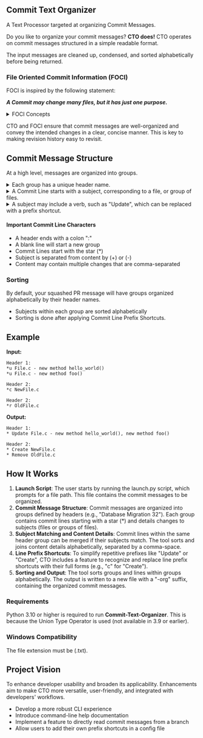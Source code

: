 ## Commit Text Organizer
A Text Processor targeted at organizing Commit Messages.

Do you like to organize your commit messages? __CTO does!__ CTO operates on commit messages structured in a simple readable format.

The input messages are cleaned up, condensed, and sorted alphabetically before being returned.

### File Oriented Commit Information (FOCI)
FOCI is inspired by the following statement:

___A Commit may change many files, but it has just one purpose.___

<details>
<summary>FOCI Concepts</summary>

- __Headers__
  - Signify the start of a commit message group
  - Make it easier to categorize and locate related changes
- __Commit Lines__
  - Lines grouped together under each header
  - Detail changes to files or groups of files
  - Enhancing traceability and readability
- __Subjects__
  - The start of a Commit Line
  - Indicating the file or group of files
  - Allowing for quick identification of affected areas
- __Content Details__
  - The end of a Commit Line
  - Comma separated list of text describing specific changes
  - Providing clarity on the nature of the modification.
</details>

CTO and FOCI ensure that commit messages are well-organized and convey the intended changes in a clear, concise manner. This is key to making revision history easy to revisit.

## Commit Message Structure
At a high level, messages are organized into groups.

<details>
<summary>Each group has a unique header name.</summary>

### Headers
Structure your commits using your own set of headers, such as:
- Database Migration 32
- Database Integration
- Test Database Migrations

When writing commits, ensure that you add a colon (:) immediately after the header name.

Then, the lines immediately below the header are included in that group. These are called Commit Lines.
</details>
<details>
<summary>A Commit Line starts with a subject, corresponding to a file, or group of files.</summary>

### Subjects (Files or Groups of Files)
A Subject is the start of a Commit Line in a header Group. It will usually describe a change in a single file, but you can group files into the subject.

#### Subject Matching
Lines in the same Header Group can be merged, but only if the subjects match.

When Content details are merged, they are separated from the Subject, sorted alphabetically, and joined with a comma-space separator.

#### Subject Content Separators
The subject is separated from content details by one of these separators: (+) or (-).

If a separator appears more than once in a Commit Line, it is ignored.
</details>

<details>
<summary>A subject may include a verb, such as "Update", which can be replaced with a prefix shortcut.</summary>

### Commit Line Prefix Shortcuts
To reduce typing the same word for so many file changes (such as "Update", or "Create"), CTO includes a Line Prefix recognition and replacement feature.

     cto/text/commit_line_prefixes.py

It recognizes prefixes (that you can change) and replaces them with the most commonly used words.

#### Commit Line Prefix Shortcuts
| Shortcut | Prefix |
|----------|--------|
| c | Create |
| d | Delete |
| f | Fix |
| m | Move |
| r | Remove |
| t | Test |
| u | Update |
| cr | Create |
| del | Delete |
| mv | Move |
| up | Update |
</details>

#### Important Commit Line Characters
- A header ends with a colon ":"
- A blank line will start a new group
- Commit Lines start with the star (*)
- Subject is separated from content by (+) or (-)
- Content may contain multiple changes that are comma-separated

### Sorting
By default, your squashed PR message will have groups organized alphabetically by their header names.
- Subjects within each group are sorted alphabetically
- Sorting is done after applying Commit Line Prefix Shortcuts.

## Example
__Input:__
```
Header 1:
*u File.c - new method hello_world()
*u File.c - new method foo()

Header 2:
*c NewFile.c

Header 2:
*r OldFile.c
```
__Output:__
```
Header 1:
* Update File.c - new method hello_world(), new method foo()

Header 2:
* Create NewFile.c
* Remove OldFile.c
```

## How It Works
1. __Launch Script__: The user starts by running the launch.py script, which prompts for a file path. This file contains the commit messages to be organized.
2. __Commit Message Structure__: Commit messages are organized into groups defined by headers (e.g., "Database Migration 32"). Each group contains commit lines starting with a star (*) and details changes to subjects (files or groups of files).
3. __Subject Matching and Content Details__: Commit lines within the same header group can be merged if their subjects match. The tool sorts and joins content details alphabetically, separated by a comma-space.
4. __Line Prefix Shortcuts__: To simplify repetitive prefixes like "Update" or "Create", CTO includes a feature to recognize and replace line prefix shortcuts with their full forms (e.g., "c" for "Create").
5. __Sorting and Output__: The tool sorts groups and lines within groups alphabetically. The output is written to a new file with a "-org" suffix, containing the organized commit messages.

### Requirements
Python 3.10 or higher is required to run __Commit-Text-Organizer__.
This is because the Union Type Operator is used (not available in 3.9 or earlier).

### Windows Compatibility
The file extension must be (.txt).

## Project Vision
To enhance developer usability and broaden its applicability.
Enhancements aim to make CTO more versatile, user-friendly, and integrated with developers' workflows.
- Develop a more robust CLI experience
- Introduce command-line help documentation
- Implement a feature to directly read commit messages from a branch
- Allow users to add their own prefix shortcuts in a config file
